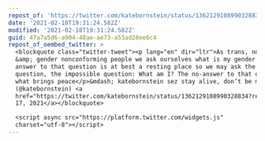 ```yaml
---
repost_of: 'https://twitter.com/katebornstein/status/1362129108990328834'
date: '2021-02-18T19:31:24.582Z'
modified: '2021-02-18T19:31:24.582Z'
guid: 47a7a5d6-a904-48ae-ae73-a53ad28ee6c4
repost_of_oembed_twitter: >
  <blockquote class="twitter-tweet"><p lang="en" dir="ltr">As trans, nonbinary,
  &amp; gender nonconforming people we ask ourselves what is my gender. The
  answer to that question is at best a resting place so we may ask the deeper
  question, the impossible question: What am I? The no-answer to that one is
  what brings peace</p>&mdash; katebornstein sez stay alive, don’t be mean ❤️
  (@katebornstein) <a
  href="https://twitter.com/katebornstein/status/1362129108990328834?ref_src=twsrc%5Etfw">February
  17, 2021</a></blockquote>

  <script async src="https://platform.twitter.com/widgets.js"
  charset="utf-8"></script>
---
```

 
